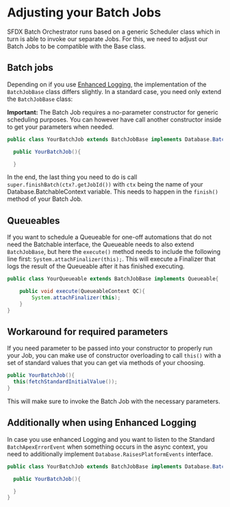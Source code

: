 # Adjusting your Batch Jobs

SFDX Batch Orchestrator runs based on a generic Scheduler class which in turn is able to invoke our separate Jobs. For this, we need to adjust our Batch Jobs to be compatible with the Base class. 

## Batch jobs

Depending on if you use [Enhanced Logging](logging.md), the implementation of the `BatchJobBase` class differs slightly. In a standard case, you 
need only extend the `BatchJobBase` class:

**Important:** The Batch Job requires a no-parameter constructor for generic scheduling purposes. You can however have call another constructor inside to get your parameters when needed.

``` java
public class YourBatchJob extends BatchJobBase implements Database.Batchable<SObject>{

  public YourBatchJob(){

  }
```

In the end, the last thing you need to do is call `super.finishBatch(ctx?.getJobId())` with `ctx` being the name of your Database.BatchableContext variable. This needs to happen in the `finish()` method of your Batch Job.

## Queueables
If you want to schedule a Queueable for one-off automations that do not need the Batchable interface, the Queueable needs to also extend `BatchJobBase`, but here the `execute()` method needs to include the following line first: `System.attachFinalizer(this);`.
This will execute a Finalizer that logs the result of the Queueable after it has finished executing.

``` java
public class YourQueueable extends BatchJobBase implements Queueable{

    public void execute(QueueableContext QC){
        System.attachFinalizer(this);
    }
}
```

## Workaround for required parameters 

If you need parameter to be passed into your constructor to properly run your Job, you can make use of constructor overloading to call `this()` with a set of standard values that you can get via methods of your choosing.

``` java
public YourBatchJob(){
  this(fetchStandardInitialValue());
}
```

This will make sure to invoke the Batch Job with the necessary parameters.

## Additionally when using Enhanced Logging

In case you use enhanced Logging and you want to listen to the Standard `BatchApexErrorEvent` when something occurs in the async context, you need to additionally implement `Database.RaisesPlatformEvents` interface.

``` java
public class YourBatchJob extends BatchJobBase implements Database.Batchable<SObject>, Database.RaisesPlatformEvents{

  public YourBatchJob(){

  }
}
```


